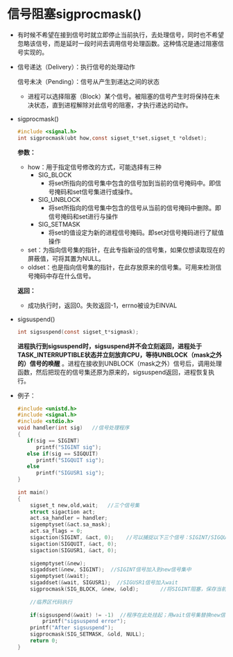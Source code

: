 # 信号阻塞sigprocmask()

- 有时候不希望在接到信号时就立即停止当前执行，去处理信号，同时也不希望忽略该信号，而是延时一段时间去调用信号处理函数。这种情况是通过阻塞信号实现的。

- 信号递达（Delivery）：执行信号的处理动作

  信号未决（Pending）：信号从产生到递达之间的状态

  - 进程可以选择阻塞（Block）某个信号。被阻塞的信号产生时将保持在未决状态，直到进程解除对此信号的阻塞，才执行递达的动作。

- sigprocmask()

  ```c
  #include <signal.h>      
  int sigprocmask(ubt how,const sigset_t*set,sigset_t *oldset); 
  ```

  **参数：**

  - how：用于指定信号修改的方式，可能选择有三种
    - SIG_BLOCK			
      - 将set所指向的信号集中包含的信号加到当前的信号掩码中。即信号掩码和set信号集进行或操作。
    - SIG_UNBLOCK
      - 将set所指向的信号集中包含的信号从当前的信号掩码中删除。即信号掩码和set进行与操作
    - SIG_SETMASK
      - 将set的值设定为新的进程信号掩码。即set对信号掩码进行了赋值操作
  - set：为指向信号集的指针，在此专指新设的信号集，如果仅想读取现在的屏蔽值，可将其置为NULL。
  - oldset：也是指向信号集的指针，在此存放原来的信号集。可用来检测信号掩码中存在什么信号。

  **返回：**

  - 成功执行时，返回0。失败返回-1，errno被设为EINVAL

- sigsuspend()

  ```c
  int sigsuspend(const sigset_t*sigmask);
  ```

  **进程执行到sigsuspend时，sigsuspend并不会立刻返回，进程处于TASK_INTERRUPTIBLE状态并立刻放弃CPU，等待UNBLOCK（mask之外的）信号的唤醒** 。进程在接收到UNBLOCK（mask之外）信号后，调用处理函数，然后把现在的信号集还原为原来的，sigsuspend返回，进程恢复执行。

- 例子：

  ```c
  #include <unistd.h>
  #include <signal.h>
  #include <stdio.h>
  void handler(int sig)   //信号处理程序
  {
     if(sig == SIGINT)
        printf("SIGINT sig");
     else if(sig == SIGQUIT)
        printf("SIGQUIT sig");
     else
        printf("SIGUSR1 sig");
  }
   
  int main()
  {
      sigset_t new,old,wait;   //三个信号集
      struct sigaction act;
      act.sa_handler = handler;
      sigemptyset(&act.sa_mask);
      act.sa_flags = 0;
      sigaction(SIGINT, &act, 0);    //可以捕捉以下三个信号：SIGINT/SIGQUIT/SIGUSR1
      sigaction(SIGQUIT, &act, 0);
      sigaction(SIGUSR1, &act, 0);
     
      sigemptyset(&new);
      sigaddset(&new, SIGINT);  //SIGINT信号加入到new信号集中
      sigemptyset(&wait);
      sigaddset(&wait, SIGUSR1);  //SIGUSR1信号加入wait
      sigprocmask(SIG_BLOCK, &new, &old);       //将SIGINT阻塞，保存当前信号集到old中
     
      //临界区代码执行    
    
      if(sigsuspend(&wait) != -1)  //程序在此处挂起；用wait信号集替换new信号集。即：过来SIGUSR1信  号，阻塞掉，程序继续挂起；过来其他信号，例如SIGINT，则会唤醒程序。执行sigsuspend的原子操作。注意：如果“sigaddset(&wait, SIGUSR1);”这句没有，则此处不会阻塞任何信号，即过来任何信号均会唤醒程序。
          printf("sigsuspend error");
      printf("After sigsuspend");
      sigprocmask(SIG_SETMASK, &old, NULL);
      return 0;
  }
  ```

  